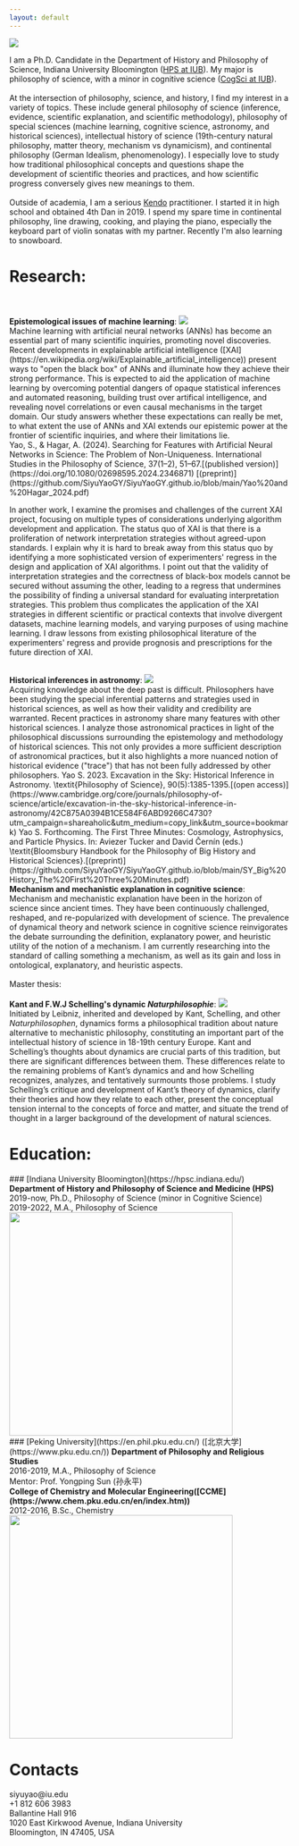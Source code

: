 ```yaml
---
layout: default
---
```


<img src="https://github.com/SiyuYaoGY/SiyuYaoGY.github.io/blob/main/Siyuyao.JPG?raw=true">

I am a Ph.D. Candidate in the Department of History and Philosophy of Science, Indiana University Bloomington ([HPS at IUB](https://hpsc.indiana.edu/)). My major is philosophy of science, with a minor in cognitive science ([CogSci at IUB](https://cogs.indiana.edu/)).
<br>
<br>
At the intersection of philosophy, science, and history, I find my interest in a variety of topics. These include general philosophy of science (inference, evidence, scientific explanation, and scientific methodology), philosophy of special sciences (machine learning, cognitive science, astronomy, and historical sciences), intellectual history of science (19th-century natural philosophy, matter theory, mechanism vs dynamicism), and continental philosophy (German Idealism, phenomenology). I especially love to study how traditional philosophical concepts and questions shape the development of scientific theories and practices, and how scientific progress conversely gives new meanings to them. 
<br>
<br>
Outside of academia, I am a serious [Kendo](https://en.wikipedia.org/wiki/Kendo) practitioner. I started it in high school and obtained 4th Dan in 2019. I spend my spare time in continental philosophy, line drawing, cooking, and playing the piano, especially the keyboard part of violin sonatas with my partner. Recently I'm also learning to snowboard.

<h1 id="Research">Research:</h1>
<br>
<br>
<strong>Epistemological issues of machine learning</strong>:
<img src="https://github.com/SiyuYaoGY/SiyuYaoGY.github.io/blob/main/AI.jpeg?raw=true">
<br>
Machine learning with artificial neural networks (ANNs) has become an essential part of many scientific inquiries, promoting novel discoveries. Recent developments in explainable artificial intelligence ([XAI](https://en.wikipedia.org/wiki/Explainable_artificial_intelligence)) present ways to "open the black box" of ANNs and illuminate how they achieve their strong performance. This is expected to aid the application of machine learning by overcoming potential dangers of opaque statistical inferences and automated reasoning, building trust over artifical intelligence, and revealing novel correlations or even causal mechanisms in the target domain. Our study answers whether these expectations can really be met, to what extent the use of ANNs and XAI extends our epistemic power at the frontier of scientific inquiries, and where their limitations lie. 
<br>
Yao, S., & Hagar, A. (2024). Searching for Features with Artificial Neural Networks in Science: The Problem of Non-Uniqueness. International Studies in the Philosophy of Science, 37(1–2), 51–67.[(published version)](https://doi.org/10.1080/02698595.2024.2346871) [(preprint)](https://github.com/SiyuYaoGY/SiyuYaoGY.github.io/blob/main/Yao%20and%20Hagar_2024.pdf)
<br>

In another work, I examine the promises and challenges of the current XAI project, focusing on multiple types of considerations underlying algorithm development and application. The status quo of XAI is that there is a proliferation of network interpretation strategies without agreed-upon standards. I explain why it is hard to break away from this status quo by identifying a more sophisticated version of experimenters' regress in the design and application of XAI algorithms. I point out that the validity of interpretation strategies and the correctness of black-box models cannot be secured without assuming the other, leading to a regress that undermines the possibility of finding a universal standard for evaluating interpretation strategies. This problem thus complicates the application of the XAI strategies in different scientific or practical contexts that involve divergent datasets, machine learning models, and varying purposes of using machine learning. I draw lessons from existing philosophical literature of the experimenters' regress and provide prognosis and prescriptions for the future direction of XAI.

<br>
<strong>Historical inferences in astronomy</strong>: 
<img src="https://github.com/SiyuYaoGY/SiyuYaoGY.github.io/blob/main/Gaia.jpg?raw=true">
<br>
Acquiring knowledge about the deep past is difficult. Philosophers have been studying the special inferential patterns and strategies used in historical sciences, as well as how their validity and credibility are warranted. Recent practices in astronomy share many features with other historical sciences. I analyze those astronomical practices in light of the philosophical discussions surrounding the epistemology and methodology of historical sciences. This not only provides a more sufficient description of astronomical practices, but it also highlights a more nuanced notion of historical evidence ("trace") that has not been fully addressed by other philosophers. 
Yao S. 2023. Excavation in the Sky: Historical Inference in Astronomy. \textit{Philosophy of Science}, 90(5):1385-1395.[(open access)](https://www.cambridge.org/core/journals/philosophy-of-science/article/excavation-in-the-sky-historical-inference-in-astronomy/42C875A0394B1CE584F6ABD9266C4730?utm_campaign=shareaholic&utm_medium=copy_link&utm_source=bookmark)
Yao S. Forthcoming. The First Three Minutes: Cosmology, Astrophysics, and Particle Physics. In: Aviezer Tucker and David Černín (eds.) \textit{Bloomsbury Handbook for the Philosophy of Big History and Historical Sciences}.[(preprint)](https://github.com/SiyuYaoGY/SiyuYaoGY.github.io/blob/main/SY_Big%20History_The%20First%20Three%20Minutes.pdf)
<br>
<strong>Mechanism and mechanistic explanation in cognitive science</strong>: 
<br>
Mechanism and mechanistic explanation have been in the horizon of science since ancient times. They have been continuously challenged, reshaped, and re-popularized with development of science. The prevalence of dynamical theory and network science in cognitive science reinvigorates the debate surrounding the definition, explanatory power, and heuristic utility of the notion of a mechanism. I am currently researching into the standard of calling something a mechanism, as well as its gain and loss in ontological, explanatory, and heuristic aspects.
<br>
<br>
Master thesis:
<br>
<br>
<strong>Kant and F.W.J Schelling's dynamic <i>Naturphilosophie</i></strong>: 
<img src="https://github.com/SiyuYaoGY/SiyuYaoGY.github.io/blob/main/SchellingKant.png?raw=true">
<br>
Initiated by Leibniz, inherited and developed by Kant, Schelling, and other <i>Naturphilosophen</i>, dynamics forms a philosophical tradition about nature alternative to mechanistic philosophy, constituting an important part of the intellectual history of science in 18-19th century Europe. Kant and Schelling’s thoughts about dynamics are crucial parts of this tradition, but there are significant differences between them. These differences relate to the remaining problems of Kant’s dynamics and and how Schelling recognizes, analyzes, and tentatively surmounts those problems. I study Schelling’s critique and development of Kant’s theory of dynamics, clarify their theories and how they relate to each other, present the conceptual tension internal to the concepts of force and matter, and situate the trend of thought in a larger background of the development of natural sciences.

<h1 id="Education">Education:</h1>
### [Indiana University Bloomington](https://hpsc.indiana.edu/)
<strong>Department of History and Philosophy of Science and Medicine (HPS)</strong>
<br>
2019-now, Ph.D., Philosophy of Science (minor in Cognitive Science)
<br>
2019-2022, M.A., Philosophy of Science
<img src="https://github.com/SiyuYaoGY/SiyuYaoGY.github.io/blob/main/IUB.jpg?raw=true" width="400">
<br>
### [Peking University](https://en.phil.pku.edu.cn/) ([北京大学](https://www.pku.edu.cn/))
<strong>Department of Philosophy and Religious Studies</strong>
<br>
2016-2019, M.A., Philosophy of Science
<br>
Mentor: Prof. Yongping Sun (孙永平)
<br>
<strong>College of Chemistry and Molecular Engineering([CCME](https://www.chem.pku.edu.cn/en/index.htm))</strong>
<br>
2012-2016, B.Sc., Chemistry
<br>
<img src="https://github.com/SiyuYaoGY/SiyuYaoGY.github.io/blob/main/PKU.jpg?raw=true" width="400">

<h1 id="Contacts">Contacts</h1>
siyuyao@iu.edu
<br>
+1 812 606 3983
<br>
Ballantine Hall 916
<br>
1020 East Kirkwood Avenue, Indiana University
<br>
Bloomington, IN 47405, USA
